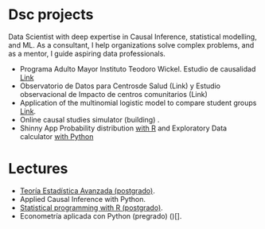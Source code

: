 <!-- Este código no se mostrará  <img style="float:left;" src="https://raw.githubusercontent.com/jelincovil/logos_images/main/icons8-python.svg" width="80"><img style="float:left;"
 src="https://raw.githubusercontent.com/jelincovil/logos_images/main/icons8-r-100.png" width="80"> <img style="float:left;"
src="https://raw.githubusercontent.com/jelincovil/logos_images/main/power_bi_logo.png" width="130"> <img style="float:left;"
 src="https://raw.githubusercontent.com/jelincovil/logos_images/main/github.svg" width="60"> <img style="float:left;"
 src="https://raw.githubusercontent.com/jelincovil/logos_images/main//icons8-youtube.svg" width="100"> <img style="float:left;"
 src="https://raw.githubusercontent.com/jelincovil/logos_images/main/icons8-spotify.svg" width="100">  -->
<!-- - Performance comparison of statistical and machine Learning Models to predict the MP2.5 [Proyecto](https://github.com/jelincovil/ML_comparisson_mp2.5_Temuco/tree/main)
- Noisy image cleaning and image comparison with Deep Learning [Link](https://github.com/jelincovil/Noisy_image_cleaning_and_image_comparison_with_Deep_Learning)
- A Chatbot to go from natural descriptions to complex data science models [Link](https://github.com/jelincovil/Stat_Learning_ChatBot_V1) -->

# **Dsc projects**

Data Scientist with deep expertise in Causal Inference, statistical modelling, and ML. As a consultant, I help organizations solve complex problems, and as a mentor, I guide aspiring data professionals.

- Programa Adulto Mayor Instituto Teodoro Wickel. Estudio de causalidad [Link](https://github.com/jelincovil/evolucion_encuesta_calidad_vida_salud_nacional_chile/blob/main/estudios_teodoro_wickel_tco/README.md)  
- Observatorio de Datos para Centrosde Salud (Link) y Estudio observacional de Impacto de centros comunitarios (Link)
- Application of the multinomial logistic model to compare student groups [Link](https://github.com/jelincovil/physical_activity_school_children/blob/main/README.md).
- Online causal studies simulator (building) []().
-  Shinny App Probability distribution [with R](https://github.com/jelincovil/graficos_distribuciones_probabilidad/blob/main/README.md) and Exploratory Data calculator [with Python](www.google.cl)
   
# **Lectures**
- [Teoría Estadística Avanzada (postgrado)](https://github.com/jelincovil/un_curso_teoria_estadistica).
- Applied Causal Inference with Python. []()
- [Statistical programming with R (postgrado)](https://github.com/jelincovil/A_course_R_programming_2024).
- Econometría aplicada con Python (pregrado) ()[].
